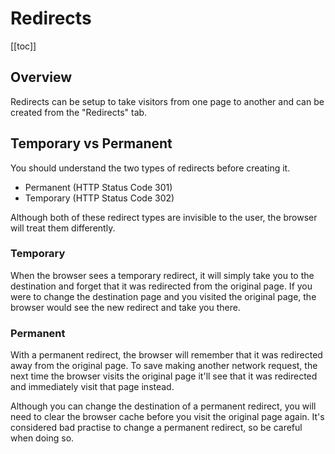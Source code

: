 # Redirects

[[toc]]

## Overview

Redirects can be setup to take visitors from one page to another and can be created from the "Redirects" tab.

## Temporary vs Permanent

You should understand the two types of redirects before creating it.

- Permanent (HTTP Status Code 301)
- Temporary (HTTP Status Code 302)

Although both of these redirect types are invisible to the user, the browser will treat them differently.

### Temporary

When the browser sees a temporary redirect, it will simply take you to the destination and forget that it was redirected from the original page. If you were to change the destination page and you visited the original page, the browser would see the new redirect and take you there.

### Permanent

With a permanent redirect, the browser will remember that it was redirected away from the original page. To save making another network request, the next time the browser visits the original page it'll see that it was redirected and immediately visit that page instead.

Although you can change the destination of a permanent redirect, you will need to clear the browser cache before you visit the original page again. It's considered bad practise to change a permanent redirect, so be careful when doing so.
